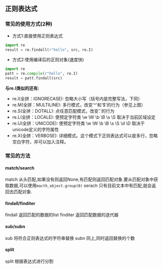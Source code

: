 ## 正则表达式

### 常见的使用方式(2种)

- 方式1:直接使用正则表达式

``` python
import re
result = re.findall(r"hello", src, re.I)
```

- 方式2:使用编译后的正则对象(速度快)

``` python
import re
patt = re.compile(r"hello", re.I)
result = patt.findall(src)
```

**与re.I类似的还有:**

- re.I(全拼：IGNORECASE): 忽略大小写（括号内是完整写法，下同）
- re.M(全拼：MULTILINE): 多行模式，改变'^'和'$'的行为（参见上图）
- re.S(全拼：DOTALL): 点任意匹配模式，改变'.'的行为
- re.L(全拼：LOCALE): 使预定字符类 \w \W \b \B \s \S 取决于当前区域设定
- re.U(全拼：UNICODE): 使预定字符类 \w \W \b \B \s \S \d \D 取决于unicode定义的字符属性
- re.X(全拼：VERBOSE): 详细模式。这个模式下正则表达式可以是多行，忽略空白字符，并可以加入注释。


### 常见的方法

#### match/search
match   从头匹配,如果没有则返回None,有匹配则返回匹配对象.要从匹配对象中获取数据,可以使用```macth_object.group(0)```
serach  只有目前文本中有匹配,就会返回去匹配对象.

#### findall/finditer
findall     返回匹配的数据的list
finditer    返回匹配数据的迭代器
 
#### sub/subn
sub         将符合正则表达式的字符串替换
subn        同上,同时返回替换的个数

#### split
split       根据表达式进行分割